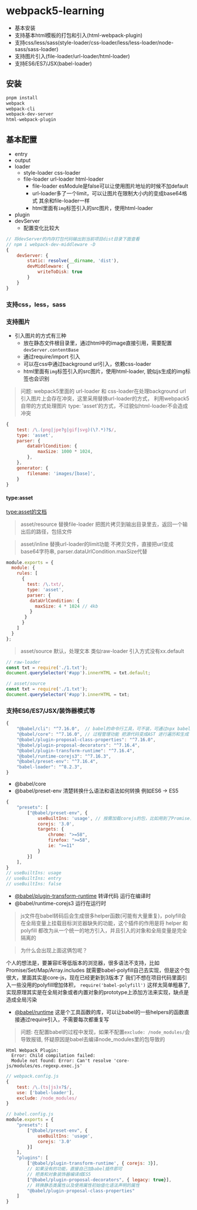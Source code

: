 # webpack5-learning
- 基本安装
- 支持基本html模板的打包和引入(html-webpack-plugin)
- 支持css/less/sass(style-loader/css-loader/less/less-loader/node-sass/sass-loader)
- 支持图片引入(file-loader/url-loader/html-loader)
- 支持ES6/ES7/JSX(babel-loader)
## 安装
```bash
pnpm install 
webpack 
webpack-cli
webpack-dev-server 
html-webpack-plugin
```

## 基本配置
- entry
- output
- loader
    - style-loader css-loader
    - file-loader url-loader html-loader
        - file-loader esModule是false可以让使用图片地址的时候不加default
        - url-loader多了一个limit，可以让图片在限制大小内的变成base64格式 其余和file-loader一样
        - html里面有`img`标签引入的src图片，使用html-loader
- plugin
- devServer
    - 配置变化比较大

```js
// 将devServer的内存打包代码输出到当前项目dist目录下面查看
// npm i webpack-dev-middleware -D
{
    devServer: {
        static: resolve(__dirname, 'dist'),
        devMiddleware: {
            writeToDisk: true
        }
    }
}
```
### 支持css，less，sass
### 支持图片
- 引入图片的方式有三种
    - 放在静态文件根目录里，通过html中的image直接引用，需要配置`devServer.contentBase`
    - 通过require/import 引入
    - 可以在css中通过background url引入，依赖css-loader
    - html里面有`img`标签引入的src图片，使用html-loader, 貌似js生成的img标签也会识别

> 问题: webpack5里面的 url-loader 和 css-loader在处理background url引入图片上会存在冲突，这里采用替换url-loader的方式，
> 利用webpack5自带的方式处理图片 type: 'asset'的方式，不过貌似html-loader不会造成冲突
```js
{
    test: /\.(png|jpe?g|gif|svg)(\?.*)?$/,
    type: 'asset',
    parser: {
        dataUrlCondition: {
            maxSize: 1000 * 1024,
        },
    },
    generator: {
        filename: 'images/[base]',
    }
}
```

#### type:asset
[type:asset的文档](https://webpack.js.org/guides/asset-modules/)
> asset/resource 替换file-loader 把图片拷贝到输出目录里去，返回一个输出后的路径，包括文件

> asset/inline 替换url-loader的limit功能 不拷贝文件，直接把url变成base64字符串, parser.dataUrlCondition.maxSize代替

```js
module.exports = {
  module: {
    rules: [
      {
        test: /\.txt/,
        type: 'asset',
        parser: {
         dataUrlCondition: {
           maxSize: 4 * 1024 // 4kb
         }
       }
      }
    ]
  }
};
```

> asset/source 默认，处理文本 类似raw-loader 引入方式没有xx.default

```js
// raw-loader
const txt = require('./1.txt');
document.querySelector('#app').innerHTML = txt.default;

// asset/source
const txt = require('./1.txt');
document.querySelector('#app').innerHTML = txt;
```

### 支持ES6/ES7/JSX/装饰器模式等
```js
{
    "@babel/cli": "^7.16.0",  // babel的命令行工具，可不装，可通过npx babel来运行代码
    "@babel/core": "^7.16.0", // 过程管理功能 把源代码变成AST 进行遍历和生成 并不清楚转换什么语法和语法如何转换
    "@babel/plugin-proposal-class-properties": "^7.16.0",
    "@babel/plugin-proposal-decorators": "^7.16.4",
    "@babel/plugin-transform-runtime": "^7.16.4",
    "@babel/runtime-corejs3": "^7.16.3",
    "@babel/preset-env": "^7.16.4",
    "babel-loader": "^8.2.3",
}
```
- @babel/core 
- @babel/preset-env  清楚转换什么语法和语法如何转换 例如ES6 -> ES5

```js
{
    "presets": [
        ["@babel/preset-env", {
            useBuiltIns: 'usage', // 按需加载corejs的包，比如用到了Promise，就只加载Promise的corejs包不会去加载Map的
            corejs: '3.0',
            targets: {
                chrome: ">=58",
                firefox: ">=58",
                ie: ">=11"
            }
        }]
    ],
}
// useBuiltIns: usage 
// useBuiltIns: entry 
// useBuiltIns: false
```
- [@babel/plugin-transform-runtime](https://babeljs.io/docs/en/babel-plugin-transform-runtime) 转译代码 运行在编译时
- @babel/runtime-corejs3 运行在运行时
> js文件在babel转码后会生成很多helper函数(可能有大量重复)，polyfill会在全局变量上挂载目标浏览器缺失的功能，这个插件的作用是将 helper 和 polyfill 都改为从一个统一的地方引入，并且引入的对象和全局变量是完全隔离的

> 为什么会出现上面这俩包呢？

个人的想法是，要兼容IE等低版本的浏览器，很多语法不支持，比如Promise/Set/Map/Array.includes
就需要babel-polyfill自己去实现，但是这个包很大，里面其实是core-js，现在已经更新到3版本了
我们不想在项目代码里面引入一些没用的polyfill增加体积，
`require('babel-polyfill')` 这样太简单粗暴了, 
实现原理其实是在全局对象或者内置对象的prototype上添加方法来实现，缺点是造成全局污染

- [@babel/runtime](https://babeljs.io/docs/en/babel-runtime) 这是个工具函数的库，可以让babel的一些helpers的函数直接通过require引入，不需要每次都重复写



> 问题: 在配置babel的过程中发现，如果不配置`exclude: /node_modules/`会导致报错, 
怀疑原因是babel去编译node_modules里的包导致的
```
Html Webpack Plugin:
  Error: Child compilation failed:
  Module not found: Error: Can't resolve 'core-js/modules/es.regexp.exec.js'
```
```js
// webpack.config.js
{
    test: /\.(ts|js)x?$/,
    use: ['babel-loader'],
    exclude: /node_modules/
}

// babel.config.js
module.exports = {
    "presets": [
        ["@babel/preset-env", {
            useBuiltIns: 'usage',
            corejs: '3.0'
        }]
    ],
    "plugins": [
        ['@babel/plugin-transform-runtime', { corejs: 3}],
        // 如果没有的功能，直接自己加babel插件即可
        // 把类和对象装饰器编译成ES5
        ["@babel/plugin-proposal-decorators", { legacy: true}],
        // 转换静态类属性以及使用属性初始值化语法声明的属性
        "@babel/plugin-proposal-class-properties"
    ]
}
```
